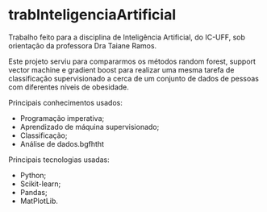 # trabInteligenciaArtificial
Trabalho feito para a disciplina de Inteligência Artificial, do IC-UFF, sob orientação da professora Dra Taiane Ramos.

Este projeto serviu para compararmos os métodos random forest, support vector machine e gradient boost para realizar uma mesma tarefa de classificação supervisionado a cerca de um conjunto de dados de pessoas com diferentes níveis de obesidade.

Principais conhecimentos usados:
- Programação imperativa;
- Aprendizado de máquina supervisionado;
- Classificação;
- Análise de dados.bgfhtht

Principais tecnologias usadas:
- Python;
- Scikit-learn;
- Pandas;
- MatPlotLib.
